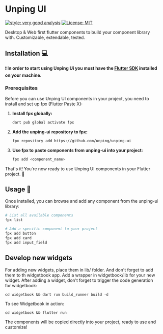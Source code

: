 # Unping UI

[![style: very good analysis][very_good_analysis_badge]][very_good_analysis_link]
[![License: MIT][license_badge]][license_link]

Desktop & Web first flutter components to build your component library with. Customizable, extendable, tested.

## Installation 💻

**❗ In order to start using Unping Ui you must have the [Flutter SDK][flutter_install_link] installed on your machine.**

### Prerequisites

Before you can use Unping UI components in your project, you need to install and set up [fpx][fpx_link] (Flutter Paste X):

1. **Install fpx globally:**
   ```sh
   dart pub global activate fpx
   ```

2. **Add the unping-ui repository to fpx:**
   ```sh
   fpx repository add https://github.com/unping/unping-ui
   ```

3. **Use fpx to paste components from unping-ui into your project:**
   ```sh
   fpx add <component_name>
   ```

That's it! You're now ready to use Unping UI components in your Flutter project. 🎉

## Usage 🚀

Once installed, you can browse and add any component from the unping-ui library:

```sh
# List all available components
fpx list

# Add a specific component to your project
fpx add button
fpx add card
fpx add input_field
```

## Develop new widgets

For adding new widgets, place them in lib/ folder. And don't forget to add them to th widgetbook app. Add a wrapper in widgetbook/lib for your new widget.
After adding a widget, don't forget to trigger the code generation for widgetbook:
```
cd widgetbook && dart run build_runner build -d
```

To see Widgetbook in action:
```
cd widgetbook && flutter run
```

The components will be copied directly into your project, ready to use and customize!

[flutter_install_link]: https://docs.flutter.dev/get-started/install
[fpx_link]: https://pub.dev/packages/fpx
[license_badge]: https://img.shields.io/badge/license-MIT-blue.svg
[license_link]: https://opensource.org/licenses/MIT
[very_good_analysis_badge]: https://img.shields.io/badge/style-very_good_analysis-B22C89.svg
[very_good_analysis_link]: https://pub.dev/packages/very_good_analysis
